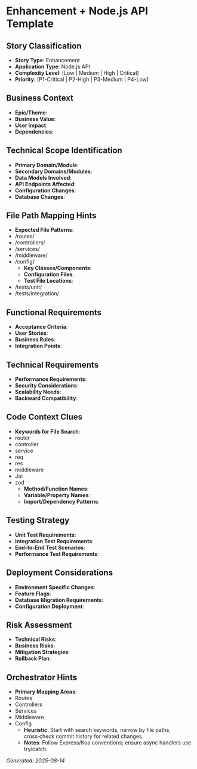 # Enhancement + Node.js API Template


## Story Classification
- **Story Type**: Enhancement
- **Application Type**: Node.js API
- **Complexity Level**: [Low | Medium | High | Critical]
- **Priority**: [P1-Critical | P2-High | P3-Medium | P4-Low]


## Business Context
- **Epic/Theme**: 
- **Business Value**: 
- **User Impact**: 
- **Dependencies**:


## Technical Scope Identification
- **Primary Domain/Module**: 
- **Secondary Domains/Modules**: 
- **Data Models Involved**: 
- **API Endpoints Affected**: 
- **Configuration Changes**: 
- **Database Changes**:


## File Path Mapping Hints
- **Expected File Patterns**:
- /routes/
- /controllers/
- /services/
- /middleware/
- /config/
    - **Key Classes/Components**: 
    - **Configuration Files**: 
    - **Test File Locations**:
- /tests/unit/
- /tests/integration/


## Functional Requirements
- **Acceptance Criteria**: 
- **User Stories**: 
- **Business Rules**: 
- **Integration Points**:


## Technical Requirements
- **Performance Requirements**: 
- **Security Considerations**: 
- **Scalability Needs**: 
- **Backward Compatibility**:


## Code Context Clues
- **Keywords for File Search**:
- router
- controller
- service
- req
- res
- middleware
- Joi
- zod
    - **Method/Function Names**: 
    - **Variable/Property Names**: 
    - **Import/Dependency Patterns**:


## Testing Strategy
- **Unit Test Requirements**: 
- **Integration Test Requirements**: 
- **End-to-End Test Scenarios**: 
- **Performance Test Requirements**:


## Deployment Considerations
- **Environment Specific Changes**: 
- **Feature Flags**: 
- **Database Migration Requirements**: 
- **Configuration Deployment**:


## Risk Assessment
- **Technical Risks**: 
- **Business Risks**: 
- **Mitigation Strategies**: 
- **Rollback Plan**:


## Orchestrator Hints
- **Primary Mapping Areas**:
- Routes
- Controllers
- Services
- Middleware
- Config
    - **Heuristic**: Start with search keywords, narrow by file paths, cross‑check commit history for related changes.
    - **Notes**: Follow Express/Koa conventions; ensure async handlers use try/catch.


_Generated: 2025-08-14_
